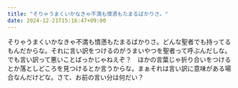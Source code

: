```yaml
---
title: "そりゃうまくいかなきゃ不満も憤懣もたまるばかりさ。"
date: 2024-12-21T15:16:47+09:00
---
```

そりゃうまくいかなきゃ不満も憤懣もたまるばかりさ。どんな聖者でも持ってるもんだからな。それに言い訳をつけるのがうまいやつを聖者って呼ぶんだしな。でも言い訳って悪いことばっかじゃねえぞ？　ほかの言葉じゃ折り合いをつけるとか落としどころを見つけるとか言うからな。まぁそれは言い訳に意味がある場合なんだけどな。さて、お前の言い分は何だい？
